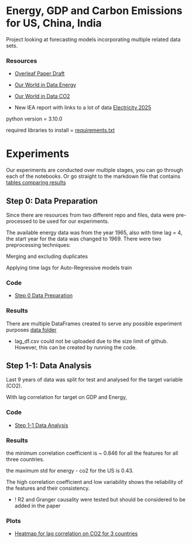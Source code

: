 # Energy, GDP and Carbon Emissions for US, China, India

Project looking at forecasting models incorporating multiple 
related data sets.

### Resources

* [Overleaf Paper Draft](https://www.overleaf.com/project/67a5fa2578743cc4a6c2bd95)
 
* [Our World in Data Energy]( https://github.com/owid/energy-data)

* [Our World in Data CO2](https://github.com/owid/co2-data)

* New IEA report with links to a lot of data [Electricity 2025](https://www.iea.org/reports/electricity-2025)

python version = 3.10.0

required libraries to install = [requirements.txt](https://github.com/pinglainstitute/energy-gdp-emissions/blob/main/requirements.txt)

# Experiments
Our experiments are conducted over multiple stages, you can go
through each of the notebooks. Or go straight to the markdown
file that contains [tables comparing results](../results/Summary.md)

## Step 0: Data Preparation
Since there are resources from two different repo and files, data were pre-processed to be used for our experiments.

The available energy data was from the year 1965, also with time lag = 4, the start year for the data was changed to 1969. There were two preprocessing techniques:

Merging and excluding duplicates

Applying time lags for Auto-Regressive models train

### Code
* [Step 0 Data Preparation](https://github.com/pinglainstitute/energy-gdp-emissions/blob/main/code/00_Data_Preparation.ipynb)

### Results
There are multiple DataFrames created to serve any possible experiment purposes [data folder](https://github.com/pinglainstitute/energy-gdp-emissions/tree/main/data)

* lag_df.csv could not be uploaded due to the size limit of github. However, this can be created by running the code.

## Step 1-1: Data Analysis
Last 9 years of data was split for test and analysed for the target variable (CO2).

With lag correlation for target on GDP and Energy,

### Code
* [Step 1-1 Data Analysis](https://github.com/pinglainstitute/energy-gdp-emissions/blob/main/code/01_01_Data_Analysis.ipynb)

### Results

the minimum correlation coefficient is ~ 0.846 for all the features for all three countries.

the maximum std for energy - co2 for the US is 0.43.

The high correlation coefficient and low variability shows the reliability of the features and their consistency.
* ! R2 and Granger causality were tested but should be considered to be added in the paper

### Plots

* [Heatmap for lag correlation on CO2 for 3 countries](https://github.com/pinglainstitute/energy-gdp-emissions/blob/main/data/01_01_results/corr_co2_vs_lagged_features_combined.png)

